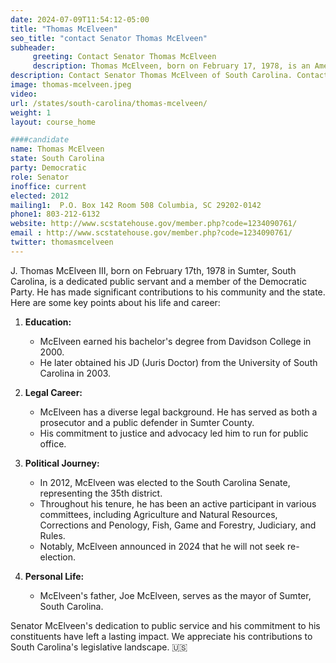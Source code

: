 ```yaml
---
date: 2024-07-09T11:54:12-05:00
title: "Thomas McElveen"
seo_title: "contact Senator Thomas McElveen"
subheader:
     greeting: Contact Senator Thomas McElveen
     description: Thomas McElveen, born on February 17, 1978, is an American politician from the Democratic Party. He serves as a member of the South Carolina State Senate, representing District 35, and assumed office in 2012.
description: Contact Senator Thomas McElveen of South Carolina. Contact information for Thomas McElveen includes email address, phone number, and mailing address.
image: thomas-mcelveen.jpeg
video:
url: /states/south-carolina/thomas-mcelveen/
weight: 1
layout: course_home

####candidate
name: Thomas McElveen
state: South Carolina
party: Democratic
role: Senator
inoffice: current
elected: 2012
mailing1:  P.O. Box 142 Room 508 Columbia, SC 29202-0142
phone1: 803-212-6132
website: http://www.scstatehouse.gov/member.php?code=1234090761/
email : http://www.scstatehouse.gov/member.php?code=1234090761/
twitter: thomasmcelveen
---
```

J. Thomas McElveen III, born on February 17th, 1978 in Sumter, South Carolina, is a dedicated public servant and a member of the Democratic Party. He has made significant contributions to his community and the state. Here are some key points about his life and career:

1. **Education:**
   - McElveen earned his bachelor's degree from Davidson College in 2000.
   - He later obtained his JD (Juris Doctor) from the University of South Carolina in 2003.

2. **Legal Career:**
   - McElveen has a diverse legal background. He has served as both a prosecutor and a public defender in Sumter County.
   - His commitment to justice and advocacy led him to run for public office.

3. **Political Journey:**
   - In 2012, McElveen was elected to the South Carolina Senate, representing the 35th district.
   - Throughout his tenure, he has been an active participant in various committees, including Agriculture and Natural Resources, Corrections and Penology, Fish, Game and Forestry, Judiciary, and Rules.
   - Notably, McElveen announced in 2024 that he will not seek re-election.

4. **Personal Life:**
   - McElveen's father, Joe McElveen, serves as the mayor of Sumter, South Carolina.

Senator McElveen's dedication to public service and his commitment to his constituents have left a lasting impact. We appreciate his contributions to South Carolina's legislative landscape. 🇺🇸
